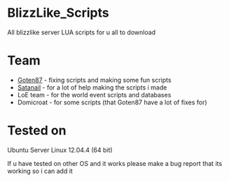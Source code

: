 BlizzLike_Scripts
=================

All blizzlike server LUA scripts for u all to download


Team
====
* [Goten87][1] - fixing scripts and making some fun scripts
* [Satanail][2] - for a lot of help making the scripts i made
* LoE team - for the world event scripts and databases
* Domicroat - for some scripts (that Goten87 have a lot of fixes for)

Tested on
=======
Ubuntu Server Linux 12.04.4 (64 bit)

If u have tested on other OS and it works please make a bug report that its working so i can add it

[1]: https://github.com/Goten87
[2]: https://github.com/DarkAngel39
